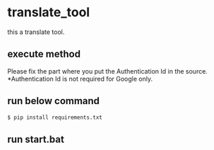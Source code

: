 # translate_tool

this a translate tool.

## execute method

Please fix the part where you put the Authentication Id in the source.
*Authentication Id is not required for Google only.

## run below command

```sh
$ pip install requirements.txt
```

## run start.bat